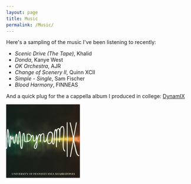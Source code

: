 ```yaml
---
layout: page
title: Music
permalink: /Music/
---
```

Here's a sampling of the music I've been listening to recently:
- *Scenic Drive (The Tape)*, Khalid 
- *Donda*, Kanye West
- *OK Orchestra*, AJR
- *Change of Scenery II*, Quinn XCII
- *Simple - Single*, Sam Fischer
- *Blood Harmony*, FINNEAS

And a quick plug for the a cappella album I produced in college: [DynamIX](https://open.spotify.com/album/1I6PeHr9GHensKAAa79PgG)  

<img src="/images/DynamIX_album_art.png" alt="" width="200" align="left"/>
